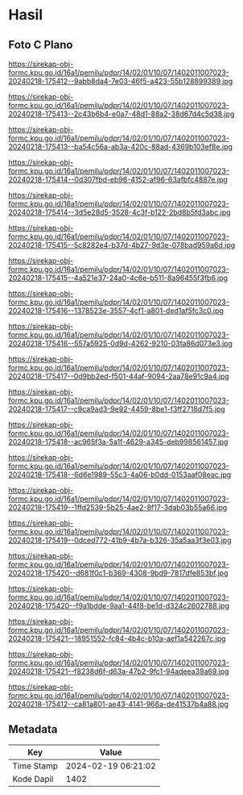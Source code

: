 # Hasil

## Foto C Plano

https://sirekap-obj-formc.kpu.go.id/16a1/pemilu/pdpr/14/02/01/10/07/1402011007023-20240218-175412--9abb8da4-7e03-46f5-a423-55b128899389.jpg

https://sirekap-obj-formc.kpu.go.id/16a1/pemilu/pdpr/14/02/01/10/07/1402011007023-20240218-175413--2c43b6b4-e0a7-48d1-88a2-38d67d4c5d38.jpg

https://sirekap-obj-formc.kpu.go.id/16a1/pemilu/pdpr/14/02/01/10/07/1402011007023-20240218-175413--ba54c56a-ab3a-420c-88ad-4369b103ef8e.jpg

https://sirekap-obj-formc.kpu.go.id/16a1/pemilu/pdpr/14/02/01/10/07/1402011007023-20240218-175414--0d307fbd-eb96-4152-af96-63afbfc4887e.jpg

https://sirekap-obj-formc.kpu.go.id/16a1/pemilu/pdpr/14/02/01/10/07/1402011007023-20240218-175414--3d5e28d5-3528-4c3f-b122-2bd8b5fd3abc.jpg

https://sirekap-obj-formc.kpu.go.id/16a1/pemilu/pdpr/14/02/01/10/07/1402011007023-20240218-175415--5c8282e4-b37d-4b27-9d3e-078bad959a6d.jpg

https://sirekap-obj-formc.kpu.go.id/16a1/pemilu/pdpr/14/02/01/10/07/1402011007023-20240218-175415--4a521e37-24a0-4c6e-b511-8a96455f3fb6.jpg

https://sirekap-obj-formc.kpu.go.id/16a1/pemilu/pdpr/14/02/01/10/07/1402011007023-20240218-175416--1378523e-3557-4cf1-a801-ded1af5fc3c0.jpg

https://sirekap-obj-formc.kpu.go.id/16a1/pemilu/pdpr/14/02/01/10/07/1402011007023-20240218-175416--557a5925-0d9d-4262-9210-03fa86d073e3.jpg

https://sirekap-obj-formc.kpu.go.id/16a1/pemilu/pdpr/14/02/01/10/07/1402011007023-20240218-175417--0d9bb2ed-f501-44af-9094-2aa78e91c9a4.jpg

https://sirekap-obj-formc.kpu.go.id/16a1/pemilu/pdpr/14/02/01/10/07/1402011007023-20240218-175417--c9ca9ad3-9e92-4459-8be1-f3ff2718d7f5.jpg

https://sirekap-obj-formc.kpu.go.id/16a1/pemilu/pdpr/14/02/01/10/07/1402011007023-20240218-175418--ac965f3a-5a1f-4629-a345-deb998561457.jpg

https://sirekap-obj-formc.kpu.go.id/16a1/pemilu/pdpr/14/02/01/10/07/1402011007023-20240218-175418--6d6e1989-55c3-4a06-b0dd-0153aaf08eac.jpg

https://sirekap-obj-formc.kpu.go.id/16a1/pemilu/pdpr/14/02/01/10/07/1402011007023-20240218-175419--1ffd2539-5b25-4ae2-8f17-3dab03b55a66.jpg

https://sirekap-obj-formc.kpu.go.id/16a1/pemilu/pdpr/14/02/01/10/07/1402011007023-20240218-175419--0dced772-41b9-4b7a-b326-35a5aa3f3e03.jpg

https://sirekap-obj-formc.kpu.go.id/16a1/pemilu/pdpr/14/02/01/10/07/1402011007023-20240218-175420--d681f0c1-b369-4308-9bd9-7817dfe853bf.jpg

https://sirekap-obj-formc.kpu.go.id/16a1/pemilu/pdpr/14/02/01/10/07/1402011007023-20240218-175420--f9a1bdde-9aa1-44f8-be1d-d324c2602788.jpg

https://sirekap-obj-formc.kpu.go.id/16a1/pemilu/pdpr/14/02/01/10/07/1402011007023-20240218-175421--18951552-fc84-4b4c-b10a-aef1a542267c.jpg

https://sirekap-obj-formc.kpu.go.id/16a1/pemilu/pdpr/14/02/01/10/07/1402011007023-20240218-175421--f8238d6f-d63a-47b2-9fc1-94adeea39a69.jpg

https://sirekap-obj-formc.kpu.go.id/16a1/pemilu/pdpr/14/02/01/10/07/1402011007023-20240218-175412--ca81a801-ae43-4141-966a-de41537b4a88.jpg


## Metadata

| Key        | Value               |
| ---------- | ------------------- |
| Time Stamp | 2024-02-19 06:21:02 |
| Kode Dapil | 1402                |



